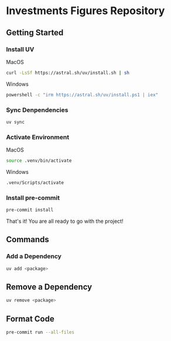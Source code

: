 # Investments Figures Repository

## Getting Started

### Install UV
MacOS
```bash
curl -LsSf https://astral.sh/uv/install.sh | sh
```

Windows
```bash
powershell -c "irm https://astral.sh/uv/install.ps1 | iex"
```

### Sync Denpendencies
```bash
uv sync
```

### Activate Environment
MacOS
```bash
source .venv/bin/activate
```

Windows
```bash
.venv/Scripts/activate
```

### Install pre-commit
``` bash
pre-commit install
```

That's it! You are all ready to go with the project!

## Commands

### Add a Dependency
```bash
uv add <package>
```

## Remove a Dependency
```bash
uv remove <package>
```

## Format Code
```bash
pre-commit run --all-files
```
